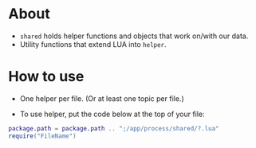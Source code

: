 # About

- `shared` holds helper functions and objects that work on/with our data.
- Utility functions that extend LUA into `helper`.

# How to use

- One helper per file. (Or at least one topic per file.)

- To use helper, put the code below at the top of your file:

```lua
package.path = package.path .. ";/app/process/shared/?.lua"
require("FileName")
```
